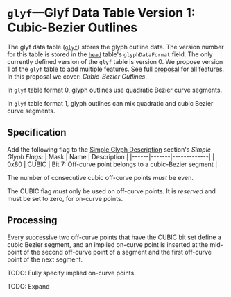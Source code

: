 # `glyf`—Glyf Data Table Version 1: Cubic-Bezier Outlines

The glyf data table ([`glyf`](https://docs.microsoft.com/en-us/typography/opentype/spec/glyf)) stores the glyph outline data.  The version number for this table is stored in the [`head`](https://docs.microsoft.com/en-us/typography/opentype/spec/head) table's `glyphDataFormat` field.  The only currently defined version of the `glyf` table is version 0. We propose version 1 of the `glyf` table to add multiple features. See full [proposal](glyf1.md) for all features. In this proposal we cover: _Cubic-Bezier Outlines_.

In `glyf` table format 0, glyph outlines use quadratic Bezier curve segments.

In `glyf` table format 1, glyph outlines can mix quadratic and cubic Bezier curve segments.

## Specification

Add the following flag to the [Simple Glyph Description](https://learn.microsoft.com/en-us/typography/opentype/spec/glyf#simple-glyph-description) section's _Simple Glyph Flags_:
| Mask | Name  | Description |
|------|-------|-------------|
| 0x80 | CUBIC | Bit 7: Off-curve point belongs to a cubic-Bezier segment |

The number of consecutive cubic off-curve points _must_ be even.

The CUBIC flag _must_ only be used on off-curve points. It is _reserved_ and must be set to zero, for on-curve points.

## Processing

Every successive two off-curve points that have the CUBIC bit set define a cubic Bezier segment, and an implied on-curve point is inserted at the mid-point of the second off-curve point of a segment and the first off-curve point of the next segment.

TODO: Fully specify implied on-curve points.

TODO: Expand
